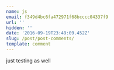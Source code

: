 ```yaml
---
name: js
email: f349d4bc6fa472971f68bcccc04337f9
url: ''
hidden: ''
date: '2016-09-19T23:49:09.452Z'
slug: /post/post-comments/
template: comment
---
```


just testing as well

